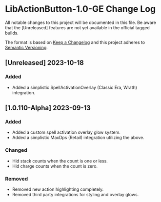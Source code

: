 # LibActionButton-1.0-GE Change Log
All notable changes to this project will be documented in this file. Be aware that the [Unreleased] features are not yet available in the official tagged builds.

The format is based on [Keep a Changelog](http://keepachangelog.com/)
and this project adheres to [Semantic Versioning](http://semver.org/).

## [Unreleased] 2023-10-18
### Added
- Added a simplistic SpellActivationOverlay (Classic Era, Wrath) integration.

## [1.0.110-Alpha] 2023-09-13
### Added
- Added a custom spell activation overlay glow system.
- Added a simplistic MaxDps (Retail) integration utilizing the above.

### Changed
- Hid stack counts when the count is one or less.
- Hid charge counts when the count is zero.

### Removed
- Removed new action highlighting completely.
- Removed third party integrations for styling and overlay glows.
